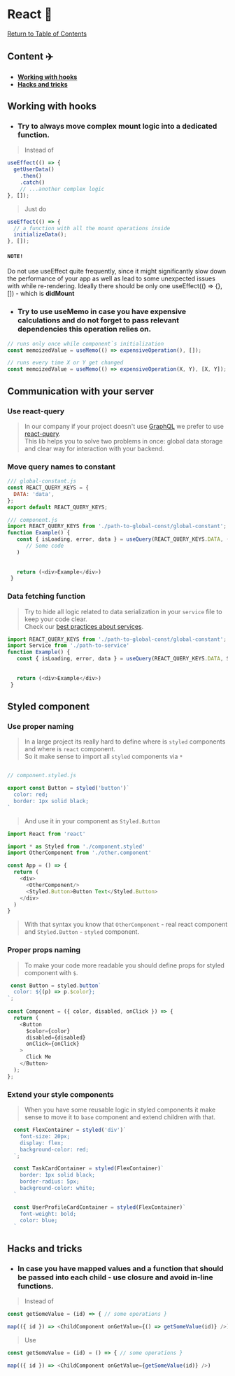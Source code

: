 # React 🌋

[Return to Table of Contents](../README.md)

## Content ✈️ 

  - [**Working with hooks**](#working-with-hooks)
  - [**Hacks and tricks**](#hacks-and-tricks)

## **Working with hooks**

- ### Try to always move complex mount logic into a dedicated function.

> Instead of

```javascript
useEffect(() => {
  getUserData()
    .then()
    .catch()
    // ...another complex logic
}, []);
```

> Just do

```javascript
useEffect(() => {
  // a function with all the mount operations inside
  initializeData();
}, []);
```
#### `NOTE!`
Do not use useEffect quite frequently, since it might significantly slow down the performance of your app as well as lead to some unexpected issues with while re-rendering.
Ideally there should be only one useEffect(() => {}, []) - which is **didMount**

- ### Try to use useMemo in case you have expensive calculations and do not forget to pass relevant dependencies this operation relies on.

```javascript
// runs only once while component`s initialization
const memoizedValue = useMemo(() => expensiveOperation(), []);

// runs every time X or Y get changed 
const memoizedValue = useMemo(() => expensiveOperation(X, Y), [X, Y]);
```

## Communication with your server

### Use react-query

> In our company if your project doesn't use [GraphQL](./graphql.md) we prefer to use [react-query](https://react-query.tanstack.com/).  
> This lib helps you to solve two problems in once: global data storage and clear way for interaction with your backend.  

### Move query names to constant

```javascript
/// global-constant.js
const REACT_QUERY_KEYS = {
  DATA: 'data',
};
export default REACT_QUERY_KEYS;
```

```javascript
/// component.js
import REACT_QUERY_KEYS from './path-to-global-const/global-constant';
function Example() {
   const { isLoading, error, data } = useQuery(REACT_QUERY_KEYS.DATA, () =>
      // Some code
   )
 
 
   return (<div>Example</div>)
 }

```

### Data fetching function

> Try to hide all logic related to data serialization in your `service` file to keep your code clear.  
> Check our [best practices about services](./javascript.md#server-interations).

```javascript
import REACT_QUERY_KEYS from './path-to-global-const/global-constant';
import Service from './path-to-service'
function Example() {
   const { isLoading, error, data } = useQuery(REACT_QUERY_KEYS.DATA, Service.getSomeData)
 
 
   return (<div>Example</div>)
 }
```



## Styled component

### Use proper naming

> In a large project its really hard to define where is `styled` components and where is `react` component.  
> So it make sense to import all `styled` components via `*`

```javascript

// component.styled.js

export const Button = styled('button')`
  color: red;
  border: 1px solid black;
`

```

> And use it in your component as `Styled.Button`

```javascript
import React from 'react'

import * as Styled from './component.styled'
import OtherComponent from './other.component'

const App = () => {
  return (
    <div>
      <OtherComponent/>
      <Styled.Button>Button Text</Styled.Button>
    </div>
  )
}
```

> With that syntax you know that `OtherComponent` - real react component and `Styled.Button` - `styled` component.

### Proper props naming

> To make your code more readable you should define props for styled component with `$`.

```javascript
 const Button = styled.button`
  color: ${(p) => p.$color};
`;
 
const Component = ({ color, disabled, onClick }) => {
  return (
    <Button
      $color={color}
      disabled={disabled}
      onClick={onClick}
    >
      Click Me
    </Button>
  );
};
```

### Extend your style components

> When you have some reusable logic in styled components it make sense to move it to `base` component and extend children  with that.  

```javascript
  const FlexContainer = styled('div')`
    font-size: 20px;
    display: flex;
    background-color: red;
  `;

  const TaskCardContainer = styled(FlexContainer)`
    border: 1px solid black;
    border-radius: 5px;
    background-color: white;
  `

  const UserProfileCardContainer = styled(FlexContainer)`
    font-weight: bold;
    color: blue;
  `
```
## **Hacks and tricks**

- ### In case you have mapped values and a function that should be passed into each child - use closure and avoid in-line functions.

> Instead of
```javascript
const getSomeValue = (id) => { // some operations }

map(({ id }) => <ChildComponent onGetValue={() => getSomeValue(id)} />)  
```
> Use
```javascript
const getSomeValue = (id) = () => { // some operations }

map(({ id }) => <ChildComponent onGetValue={getSomeValue(id)} />)  
```
